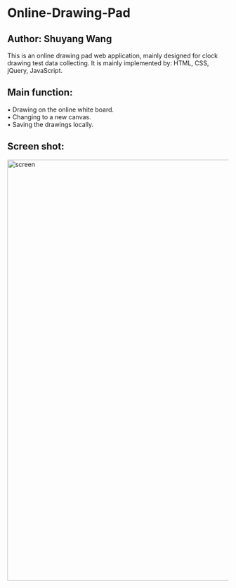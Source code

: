 # Online-Drawing-Pad


## Author: Shuyang Wang
This is an online drawing pad web application, mainly designed for clock drawing test data collecting.
It is mainly implemented by: HTML, CSS, jQuery, JavaScript.

## Main function:
• Drawing on the online white board.  
• Changing to a new canvas.  
• Saving the drawings locally.   

## Screen shot:
<img width="960" alt="screen" src="https://user-images.githubusercontent.com/45084681/189965568-56876721-47a9-4c76-a7d8-3ab29f52c3b0.png">
